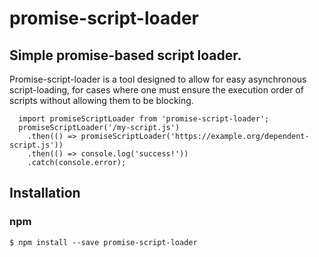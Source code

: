 # promise-script-loader #
## Simple promise-based script loader. ##

Promise-script-loader is a tool designed to allow for easy asynchronous script-loading, for cases where one must ensure the execution order of scripts without allowing them to be blocking.

```
  import promiseScriptLoader from 'promise-script-loader';
  promiseScriptLoader('/my-script.js')
    .then(() => promiseScriptLoader('https://example.org/dependent-script.js'))
    .then(() => console.log('success!'))
    .catch(console.error);
```



## Installation ##

### npm ###
`$ npm install --save promise-script-loader`
